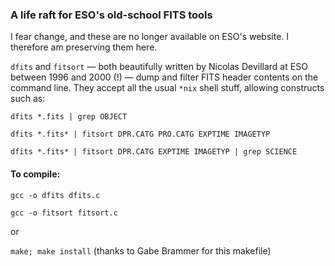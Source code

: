 ### A life raft for ESO's old-school FITS tools

I fear change, and these are no longer available on ESO's website. I therefore am preserving them here. 

`dfits` and `fitsort` — both beautifully written by Nicolas Devillard at ESO between 1996 and 2000 (!) — dump and filter FITS header contents on the command line. They accept all the usual `*nix` shell stuff, allowing constructs such as: 

`dfits *.fits | grep OBJECT`

`dfits *.fits* | fitsort DPR.CATG PRO.CATG EXPTIME IMAGETYP`

`dfits *.fits* | fitsort DPR.CATG EXPTIME IMAGETYP | grep SCIENCE`

#### To compile: 

`gcc -o dfits dfits.c`

`gcc -o fitsort fitsort.c`

or 

`make; make install` (thanks to Gabe Brammer for this makefile)




